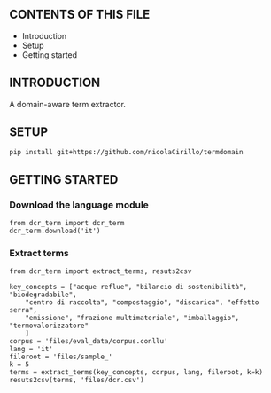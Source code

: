 CONTENTS OF THIS FILE
---------------------

*   Introduction
*   Setup
*   Getting started

INTRODUCTION
------------

A domain-aware term extractor.

SETUP
-----
```
pip install git+https://github.com/nicolaCirillo/termdomain
```

GETTING STARTED
---------------
### Download the language module
```
from dcr_term import dcr_term
dcr_term.download('it')
```
### Extract terms
```
from dcr_term import extract_terms, resuts2csv

key_concepts = ["acque reflue", "bilancio di sostenibilità", "biodegradabile",
    "centro di raccolta", "compostaggio", "discarica", "effetto serra",
    "emissione", "frazione multimateriale", "imballaggio", "termovalorizzatore"
    ]
corpus = 'files/eval_data/corpus.conllu'
lang = 'it'
fileroot = 'files/sample_'
k = 5
terms = extract_terms(key_concepts, corpus, lang, fileroot, k=k)
resuts2csv(terms, 'files/dcr.csv')
```
